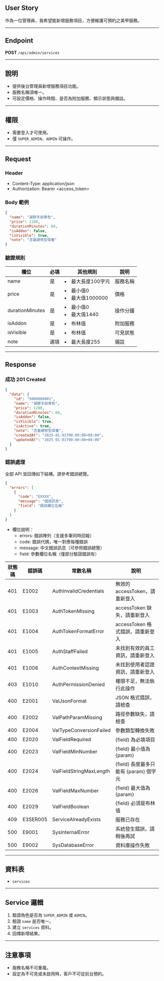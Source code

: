 ## User Story

作為一位管理員，我希望能新增服務項目，方便維護可預約之美甲服務。

---

## Endpoint

**POST** `/api/admin/services`

---

## 說明

- 提供後台管理員新增服務項目功能。
- 服務名稱須唯一。
- 可設定價格、操作時間、是否為附加服務、顯示狀態與備註。

---

## 權限

- 需要登入才可使用。
- 僅 `SUPER_ADMIN`、`ADMIN` 可操作。

---

## Request

### Header

- Content-Type: application/json
- Authorization: Bearer <access_token>

### Body 範例

```json
{
  "name": "凝膠手部單色",
  "price": 1200,
  "durationMinutes": 60,
  "isAddon": false,
  "isVisible": true,
  "note": "含基礎修型保養"
}
```

### 驗證規則

| 欄位            | 必填 | 其他規則                     | 說明     |
| --------------- | ---- | ---------------------------- | -------- |
| name            | 是   | <li>最大長度100字元          | 服務名稱 |
| price           | 是   | <li>最小值0<li>最大值1000000 | 價格     |
| durationMinutes | 是   | <li>最小值0<li>最大值1440    | 操作分鐘 |
| isAddon         | 是   | <li>布林值                   | 附加服務 |
| isVisible       | 是   | <li>布林值                   | 可見狀態 |
| note            | 選填 | <li>最大長度255              | 備註     |

---

## Response

### 成功 201 Created

```json
{
  "data": {
    "id": "9000000001",
    "name": "凝膠手部單色",
    "price": 1200,
    "durationMinutes": 60,
    "isAddon": false,
    "isVisible": true,
    "isActive": true,
    "note": "含基礎修型保養",
    "createdAt": "2025-01-01T00:00:00+08:00",
    "updatedAt": "2025-01-01T00:00:00+08:00"
  }
}
```

### 錯誤處理

全部 API 皆回傳如下結構，請參考錯誤總覽。

```json
{
  "errors": [
    {
      "code": "EXXXX",
      "message": "錯誤訊息",
      "field": "錯誤欄位名稱"
    }
  ]
}
```

- 欄位說明：
  - errors: 錯誤陣列（支援多筆同時回報）
  - code: 錯誤代碼，唯一對應每種錯誤
  - message: 中文錯誤訊息（可參照錯誤總覽）
  - field: 參數欄位名稱（僅部分驗證錯誤有）

| 狀態碼 | 錯誤碼   | 常數名稱                | 說明                                  |
| ------ | -------- | ----------------------- | ------------------------------------- |
| 401    | E1002    | AuthInvalidCredentials  | 無效的 accessToken，請重新登入        |
| 401    | E1003    | AuthTokenMissing        | accessToken 缺失，請重新登入          |
| 401    | E1004    | AuthTokenFormatError    | accessToken 格式錯誤，請重新登入      |
| 401    | E1005    | AuthStaffFailed         | 未找到有效的員工資訊，請重新登入      |
| 401    | E1006    | AuthContextMissing      | 未找到使用者認證資訊，請重新登入      |
| 403    | E1010    | AuthPermissionDenied    | 權限不足，無法執行此操作              |
| 400    | E2001    | ValJsonFormat           | JSON 格式錯誤，請檢查                 |
| 400    | E2002    | ValPathParamMissing     | 路徑參數缺失，請檢查                  |
| 400    | E2004    | ValTypeConversionFailed | 參數類型轉換失敗                      |
| 400    | E2020    | ValFieldRequired        | {field} 為必填項目                    |
| 400    | E2023    | ValFieldMinNumber       | {field} 最小值為 {param}              |
| 400    | E2024    | ValFieldStringMaxLength | {field} 長度最多只能有 {param} 個字元 |
| 400    | E2026    | ValFieldMaxNumber       | {field} 最大值為 {param}              |
| 400    | E2029    | ValFieldBoolean         | {field} 必須是布林值                  |
| 409    | E3SER005 | ServiceAlreadyExists    | 服務已存在                            |
| 500    | E9001    | SysInternalError        | 系統發生錯誤，請稍後再試              |
| 500    | E9002    | SysDatabaseError        | 資料庫操作失敗                        |

---

## 資料表

- `services`

---

## Service 邏輯

1. 驗證角色是否為 `SUPER_ADMIN` 或 `ADMIN`。
2. 驗證 `name` 是否唯一。
3. 建立 `services` 資料。
4. 回傳新增結果。

---

## 注意事項

- 服務名稱不可重複。
- 設定為不可見或未啟用時，客戶不可從前台預約。
